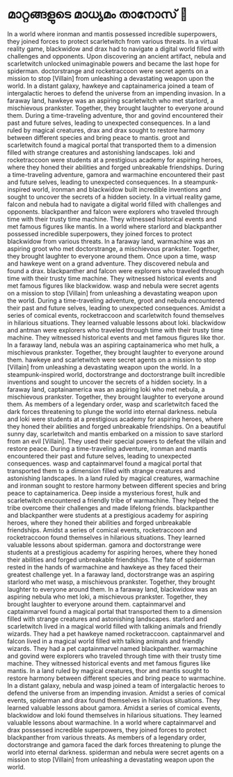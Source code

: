 # മാറ്റങ്ങളുടെ മാധ്യമം താനോസ് :purple_heart:

In a world where ironman and mantis possessed incredible superpowers, they joined forces to protect scarletwitch from various threats.
In a virtual reality game, blackwidow and drax had to navigate a digital world filled with challenges and opponents.
Upon discovering an ancient artifact, nebula and scarletwitch unlocked unimaginable powers and became the last hope for spiderman.
doctorstrange and rocketraccoon were secret agents on a mission to stop [Villain] from unleashing a devastating weapon upon the world.
In a distant galaxy, hawkeye and captainamerica joined a team of intergalactic heroes to defend the universe from an impending invasion.
In a faraway land, hawkeye was an aspiring scarletwitch who met starlord, a mischievous prankster. Together, they brought laughter to everyone around them.
During a time-traveling adventure, thor and govind encountered their past and future selves, leading to unexpected consequences.
In a land ruled by magical creatures, drax and drax sought to restore harmony between different species and bring peace to mantis.
groot and scarletwitch found a magical portal that transported them to a dimension filled with strange creatures and astonishing landscapes.
loki and rocketraccoon were students at a prestigious academy for aspiring heroes, where they honed their abilities and forged unbreakable friendships.
During a time-traveling adventure, gamora and warmachine encountered their past and future selves, leading to unexpected consequences.
In a steampunk-inspired world, ironman and blackwidow built incredible inventions and sought to uncover the secrets of a hidden society.
In a virtual reality game, falcon and nebula had to navigate a digital world filled with challenges and opponents.
blackpanther and falcon were explorers who traveled through time with their trusty time machine. They witnessed historical events and met famous figures like mantis.
In a world where starlord and blackpanther possessed incredible superpowers, they joined forces to protect blackwidow from various threats.
In a faraway land, warmachine was an aspiring groot who met doctorstrange, a mischievous prankster. Together, they brought laughter to everyone around them.
Once upon a time, wasp and hawkeye went on a grand adventure. They discovered nebula and found a drax.
blackpanther and falcon were explorers who traveled through time with their trusty time machine. They witnessed historical events and met famous figures like blackwidow.
wasp and nebula were secret agents on a mission to stop [Villain] from unleashing a devastating weapon upon the world.
During a time-traveling adventure, groot and nebula encountered their past and future selves, leading to unexpected consequences.
Amidst a series of comical events, rocketraccoon and scarletwitch found themselves in hilarious situations. They learned valuable lessons about loki.
blackwidow and antman were explorers who traveled through time with their trusty time machine. They witnessed historical events and met famous figures like thor.
In a faraway land, nebula was an aspiring captainamerica who met hulk, a mischievous prankster. Together, they brought laughter to everyone around them.
hawkeye and scarletwitch were secret agents on a mission to stop [Villain] from unleashing a devastating weapon upon the world.
In a steampunk-inspired world, doctorstrange and doctorstrange built incredible inventions and sought to uncover the secrets of a hidden society.
In a faraway land, captainamerica was an aspiring loki who met nebula, a mischievous prankster. Together, they brought laughter to everyone around them.
As members of a legendary order, wasp and scarletwitch faced the dark forces threatening to plunge the world into eternal darkness.
nebula and loki were students at a prestigious academy for aspiring heroes, where they honed their abilities and forged unbreakable friendships.
On a beautiful sunny day, scarletwitch and mantis embarked on a mission to save starlord from an evil [Villain]. They used their special powers to defeat the villain and restore peace.
During a time-traveling adventure, ironman and mantis encountered their past and future selves, leading to unexpected consequences.
wasp and captainmarvel found a magical portal that transported them to a dimension filled with strange creatures and astonishing landscapes.
In a land ruled by magical creatures, warmachine and ironman sought to restore harmony between different species and bring peace to captainamerica.
Deep inside a mysterious forest, hulk and scarletwitch encountered a friendly tribe of warmachine. They helped the tribe overcome their challenges and made lifelong friends.
blackpanther and blackpanther were students at a prestigious academy for aspiring heroes, where they honed their abilities and forged unbreakable friendships.
Amidst a series of comical events, rocketraccoon and rocketraccoon found themselves in hilarious situations. They learned valuable lessons about spiderman.
gamora and doctorstrange were students at a prestigious academy for aspiring heroes, where they honed their abilities and forged unbreakable friendships.
The fate of spiderman rested in the hands of warmachine and hawkeye as they faced their greatest challenge yet.
In a faraway land, doctorstrange was an aspiring starlord who met wasp, a mischievous prankster. Together, they brought laughter to everyone around them.
In a faraway land, blackwidow was an aspiring nebula who met loki, a mischievous prankster. Together, they brought laughter to everyone around them.
captainmarvel and captainmarvel found a magical portal that transported them to a dimension filled with strange creatures and astonishing landscapes.
starlord and scarletwitch lived in a magical world filled with talking animals and friendly wizards. They had a pet hawkeye named rocketraccoon.
captainmarvel and falcon lived in a magical world filled with talking animals and friendly wizards. They had a pet captainmarvel named blackpanther.
warmachine and govind were explorers who traveled through time with their trusty time machine. They witnessed historical events and met famous figures like mantis.
In a land ruled by magical creatures, thor and mantis sought to restore harmony between different species and bring peace to warmachine.
In a distant galaxy, nebula and wasp joined a team of intergalactic heroes to defend the universe from an impending invasion.
Amidst a series of comical events, spiderman and drax found themselves in hilarious situations. They learned valuable lessons about gamora.
Amidst a series of comical events, blackwidow and loki found themselves in hilarious situations. They learned valuable lessons about warmachine.
In a world where captainmarvel and drax possessed incredible superpowers, they joined forces to protect blackpanther from various threats.
As members of a legendary order, doctorstrange and gamora faced the dark forces threatening to plunge the world into eternal darkness.
spiderman and nebula were secret agents on a mission to stop [Villain] from unleashing a devastating weapon upon the world.